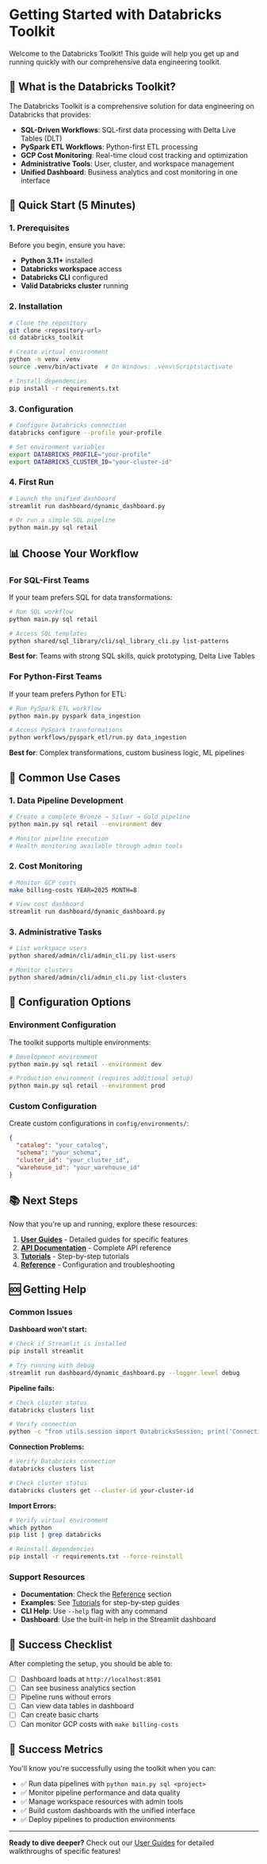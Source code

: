 # Getting Started with Databricks Toolkit

Welcome to the Databricks Toolkit! This guide will help you get up and running quickly with our comprehensive data engineering toolkit.

## 🎯 What is the Databricks Toolkit?

The Databricks Toolkit is a comprehensive solution for data engineering on Databricks that provides:

- **SQL-Driven Workflows**: SQL-first data processing with Delta Live Tables (DLT)
- **PySpark ETL Workflows**: Python-first ETL processing
- **GCP Cost Monitoring**: Real-time cloud cost tracking and optimization
- **Administrative Tools**: User, cluster, and workspace management
- **Unified Dashboard**: Business analytics and cost monitoring in one interface

## 🚀 Quick Start (5 Minutes)

### 1. Prerequisites

Before you begin, ensure you have:

- **Python 3.11+** installed
- **Databricks workspace** access
- **Databricks CLI** configured
- **Valid Databricks cluster** running

### 2. Installation

```bash
# Clone the repository
git clone <repository-url>
cd databricks_toolkit

# Create virtual environment
python -m venv .venv
source .venv/bin/activate  # On Windows: .venv\Scripts\activate

# Install dependencies
pip install -r requirements.txt
```

### 3. Configuration

```bash
# Configure Databricks connection
databricks configure --profile your-profile

# Set environment variables
export DATABRICKS_PROFILE="your-profile"
export DATABRICKS_CLUSTER_ID="your-cluster-id"
```

### 4. First Run

```bash
# Launch the unified dashboard
streamlit run dashboard/dynamic_dashboard.py

# Or run a simple SQL pipeline
python main.py sql retail
```

## 📊 Choose Your Workflow

### For SQL-First Teams

If your team prefers SQL for data transformations:

```bash
# Run SQL workflow
python main.py sql retail

# Access SQL templates
python shared/sql_library/cli/sql_library_cli.py list-patterns
```

**Best for**: Teams with strong SQL skills, quick prototyping, Delta Live Tables

### For Python-First Teams

If your team prefers Python for ETL:

```bash
# Run PySpark ETL workflow
python main.py pyspark data_ingestion

# Access PySpark transformations
python workflows/pyspark_etl/run.py data_ingestion
```

**Best for**: Complex transformations, custom business logic, ML pipelines

## 🎯 Common Use Cases

### 1. Data Pipeline Development

```bash
# Create a complete Bronze → Silver → Gold pipeline
python main.py sql retail --environment dev

# Monitor pipeline execution
# Health monitoring available through admin tools
```

### 2. Cost Monitoring

```bash
# Monitor GCP costs
make billing-costs YEAR=2025 MONTH=8

# View cost dashboard
streamlit run dashboard/dynamic_dashboard.py
```

### 3. Administrative Tasks

```bash
# List workspace users
python shared/admin/cli/admin_cli.py list-users

# Monitor clusters
python shared/admin/cli/admin_cli.py list-clusters
```

## 🔧 Configuration Options

### Environment Configuration

The toolkit supports multiple environments:

```bash
# Development environment
python main.py sql retail --environment dev

# Production environment (requires additional setup)
python main.py sql retail --environment prod
```

### Custom Configuration

Create custom configurations in `config/environments/`:

```json
{
  "catalog": "your_catalog",
  "schema": "your_schema",
  "cluster_id": "your_cluster_id",
  "warehouse_id": "your_warehouse_id"
}
```

## 📚 Next Steps

Now that you're up and running, explore these resources:

1. **[User Guides](user_guides/)** - Detailed guides for specific features
2. **[API Documentation](api/)** - Complete API reference
3. **[Tutorials](tutorials/)** - Step-by-step tutorials
4. **[Reference](reference/)** - Configuration and troubleshooting

## 🆘 Getting Help

### Common Issues

**Dashboard won't start:**
```bash
# Check if Streamlit is installed
pip install streamlit

# Try running with debug
streamlit run dashboard/dynamic_dashboard.py --logger.level debug
```

**Pipeline fails:**
```bash
# Check cluster status
databricks clusters list

# Verify connection
python -c "from utils.session import DatabricksSession; print('Connection OK')"
```

**Connection Problems:**
```bash
# Verify Databricks connection
databricks clusters list

# Check cluster status
databricks clusters get --cluster-id your-cluster-id
```

**Import Errors:**
```bash
# Verify virtual environment
which python
pip list | grep databricks

# Reinstall dependencies
pip install -r requirements.txt --force-reinstall
```

### Support Resources

- **Documentation**: Check the [Reference](reference/) section
- **Examples**: See [Tutorials](tutorials/) for step-by-step guides
- **CLI Help**: Use `--help` flag with any command
- **Dashboard**: Use the built-in help in the Streamlit dashboard

## 🎯 Success Checklist

After completing the setup, you should be able to:

- [ ] Dashboard loads at `http://localhost:8501`
- [ ] Can see business analytics section
- [ ] Pipeline runs without errors
- [ ] Can view data tables in dashboard
- [ ] Can create basic charts
- [ ] Can monitor GCP costs with `make billing-costs`

## 🎯 Success Metrics

You'll know you're successfully using the toolkit when you can:

- ✅ Run data pipelines with `python main.py sql <project>`
- ✅ Monitor pipeline performance and data quality
- ✅ Manage workspace resources with admin tools
- ✅ Build custom dashboards with the unified interface
- ✅ Deploy pipelines to production environments

---

**Ready to dive deeper?** Check out our [User Guides](user_guides/) for detailed walkthroughs of specific features!
